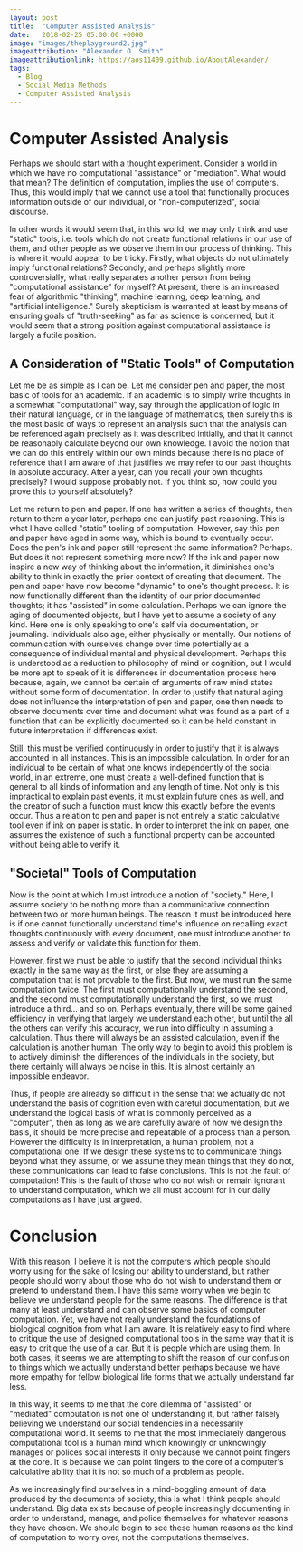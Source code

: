 ```yaml
---
layout: post
title:  "Computer Assisted Analysis"
date:   2018-02-25 05:00:00 +0000
image: "images/theplayground2.jpg"
imageattribution: "Alexander O. Smith"
imageattributionlink: https://aos11409.github.io/AboutAlexander/
tags:
  - Blog
  - Social Media Methods
  - Computer Assisted Analysis
---
```

# Computer Assisted Analysis
Perhaps we should start with a thought experiment. Consider a world in which we have no computational "assistance" or "mediation". What would that mean? The definition of computation, implies the use of computers. Thus, this would imply that we cannot use a tool that functionally produces information outside of our individual, or "non-computerized", social discourse.

In other words it would seem that, in this world, we may only think and use "static" tools, i.e. tools which do not create functional relations in our use of them, and other people as we observe them in our process of thinking. This is where it would appear to be tricky. Firstly, what objects do not ultimately imply functional relations? Secondly, and perhaps slightly more controversially, what really separates another person from being "computational assistance" for myself? At present, there is an increased fear of algorithmic "thinking", machine learning, deep learning, and "artificial intelligence." Surely skepticism is warranted at least by means of ensuring goals of "truth-seeking" as far as science is concerned, but it would seem that a strong position against computational assistance is largely a futile position.

## A Consideration of "Static Tools" of Computation
Let me be as simple as I can be. Let me consider pen and paper, the most basic of tools for an academic. If an academic is to simply write thoughts in a somewhat "computational" way, say through the application of logic in their natural language, or in the language of mathematics, then surely this is the most basic of ways to represent an analysis such that the analysis can be referenced again precisely as it was described initially, and that it cannot be reasonably calculate beyond our own knowledge. I avoid the notion that we can do this entirely within our own minds because there is no place of reference that I am aware of that justifies we may refer to our past thoughts in absolute accuracy. After a year, can you recall your own thoughts precisely? I would suppose probably not. If you think so, how could you prove this to yourself absolutely?

Let me return to pen and paper. If one has written a series of thoughts, then return to them a year later, perhaps one can justify past reasoning. This is what I have called "static" tooling of computation. However, say this pen and paper have aged in some way, which is bound to eventually occur. Does the pen's ink and paper still represent the same information? Perhaps. But does it not represent something more now? If the ink and paper now inspire a new way of thinking about the information, it diminishes one's ability to think in exactly the prior context of creating that document. The pen and paper have now become "dynamic" to one's thought process. It is now functionally different than the identity of our prior documented thoughts; it has "assisted" in some calculation. Perhaps we can ignore the aging of documented objects, but I have yet to assume a society of any kind. Here one is only speaking to one's self via documentation, or journaling. Individuals also age, either physically or mentally. Our notions of communication with ourselves change over time potentially as a consequence of individual mental and physical development. Perhaps this is understood as a reduction to philosophy of mind or cognition, but I would be more apt to speak of it is differences in documentation process here because, again, we cannot be certain of arguments of raw mind states without some form of documentation. In order to justify that natural aging does not influence the interpretation of pen and paper, one then needs to observe documents over time and document what was found as a part of a function that can be explicitly documented so it can be held constant in future interpretation if differences exist.

Still, this must be verified continuously in order to justify that it is always accounted in all instances. This is an impossible calculation. In order for an individual to be certain of what one knows independently of the social world, in an extreme, one must create a well-defined function that is general to all kinds of information and any length of time. Not only is this impractical to explain past events, it must explain future ones as well, and the creator of such a function must know this exactly before the events occur. Thus a relation to pen and paper is not entirely a static calculative tool even if ink on paper is static. In order to interpret the ink on paper, one assumes the existence of such a functional property can be accounted without being able to verify it.

## "Societal" Tools of Computation
Now is the point at which I must introduce a notion of "society." Here, I assume society to be nothing more than a communicative connection between two or more human beings. The reason it must be introduced here is if one cannot functionally understand time's influence on recalling exact thoughts continuously with every document, one must introduce another to assess and verify or validate this function for them.

However, first we must be able to justify that the second individual thinks exactly in the same way as the first, or else they are assuming a computation that is not provable to the first. But now, we must run the same computation twice. The first must computationally understand the second, and the second must computationally understand the first, so we must introduce a third... and so on. Perhaps eventually, there will be some gained efficiency in verifying that largely we understand each other, but until the all the others can verify this accuracy, we run into difficulty in assuming a calculation. Thus there will always be an assisted calculation, even if the calculation is another human. The only way to begin to avoid this problem is to actively diminish the differences of the individuals in the society, but there certainly will always be noise in this. It is almost certainly an impossible endeavor.

Thus, if people are already so difficult in the sense that we actually do not understand the basis of cognition even with careful documentation, but we understand the logical basis of what is commonly perceived as a "computer", then as long as we are carefully aware of how we design the basis, it should be more precise and repeatable of a process than a person. However the difficulty is in interpretation, a human problem, not a computational one. If we design these systems to to communicate things beyond what they assume, or we assume they mean things that they do not, these communications can lead to false conclusions. This is not the fault of computation! This is the fault of those who do not wish or remain ignorant to understand computation, which we all must account for in our daily computations as I have just argued.

# Conclusion
With this reason, I believe it is not the computers which people should worry using for the sake of losing our ability to understand, but rather people should worry about those who do not wish to understand them or pretend to understand them. I have this same worry when we begin to believe we understand people for the same reasons. The difference is that many at least understand and can observe some basics of computer computation. Yet, we have not really understand the foundations of biological cognition from what I am aware. It is relatively easy to find where to critique the use of designed computational tools in the same way that it is easy to critique the use of a car. But it is people which are using them. In both cases, it seems we are attempting to shift the reason of our confusion to things which we actually understand better perhaps because we have more empathy for fellow biological life forms that we actually understand far less.

In this way, it seems to me that the core dilemma of "assisted" or "mediated" computation is not one of understanding it, but rather falsely believing we understand our social tendencies in a necessarily computational world. It seems to me that the most immediately dangerous computational tool is a human mind which knowingly or unknowingly manages or polices social interests if only because we cannot point fingers at the core. It is because we can point fingers to the core of a computer's calculative ability that it is not so much of a problem as people.

As we increasingly find ourselves in a mind-boggling amount of data produced by the documents of society, this is what I think people should understand. Big data exists because of people increasingly documenting in order to understand, manage, and police themselves for whatever reasons they have chosen. We should begin to see these human reasons as the kind of computation to worry over, not the computations themselves.
